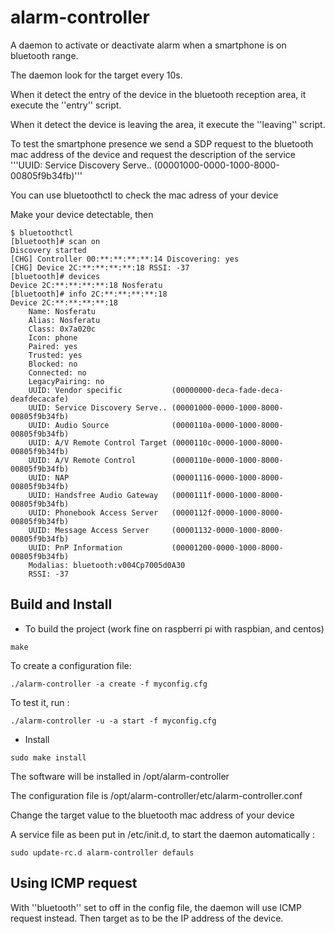 # alarm-controller
A daemon to activate or deactivate alarm when a smartphone is on bluetooth range. 

The daemon look for the target every 10s.

When it detect the entry of the device in the bluetooth reception area, it execute the ''entry'' script.

When it detect the device is leaving the area, it execute the ''leaving'' script.

To test the smartphone presence we send a SDP request to the bluetooth mac address of the device and request the description of the service '''UUID: Service Discovery Serve.. (00001000-0000-1000-8000-00805f9b34fb)'''

You can use bluetoothctl to check the mac adress of your device

Make your device detectable, then

```
$ bluetoothctl
[bluetooth]# scan on
Discovery started
[CHG] Controller 00:**:**:**:**:14 Discovering: yes
[CHG] Device 2C:**:**:**:**:18 RSSI: -37
[bluetooth]# devices
Device 2C:**:**:**:**:18 Nosferatu
[bluetooth]# info 2C:**:**:**:**:18
Device 2C:**:**:**:**:18
	Name: Nosferatu
	Alias: Nosferatu
	Class: 0x7a020c
	Icon: phone
	Paired: yes
	Trusted: yes
	Blocked: no
	Connected: no
	LegacyPairing: no
	UUID: Vendor specific           (00000000-deca-fade-deca-deafdecacafe)
	UUID: Service Discovery Serve.. (00001000-0000-1000-8000-00805f9b34fb)
	UUID: Audio Source              (0000110a-0000-1000-8000-00805f9b34fb)
	UUID: A/V Remote Control Target (0000110c-0000-1000-8000-00805f9b34fb)
	UUID: A/V Remote Control        (0000110e-0000-1000-8000-00805f9b34fb)
	UUID: NAP                       (00001116-0000-1000-8000-00805f9b34fb)
	UUID: Handsfree Audio Gateway   (0000111f-0000-1000-8000-00805f9b34fb)
	UUID: Phonebook Access Server   (0000112f-0000-1000-8000-00805f9b34fb)
	UUID: Message Access Server     (00001132-0000-1000-8000-00805f9b34fb)
	UUID: PnP Information           (00001200-0000-1000-8000-00805f9b34fb)
	Modalias: bluetooth:v004Cp7005d0A30
	RSSI: -37
```

## Build and Install

* To build the project (work fine on raspberri pi with raspbian, and centos)

```
make
```

To create a configuration file:
```
./alarm-controller -a create -f myconfig.cfg
```

To test it, run :
```
./alarm-controller -u -a start -f myconfig.cfg
```

* Install
```
sudo make install
```

The software will be installed in /opt/alarm-controller

The configuration file is /opt/alarm-controller/etc/alarm-controller.conf

Change the target value to the bluetooth mac address of your device


A service file as been put in /etc/init.d, to start the daemon automatically :
```
sudo update-rc.d alarm-controller defauls
```

## Using ICMP request

With ''bluetooth'' set to off in the config file, the daemon will use ICMP request instead. Then target as to be the IP address of the device.